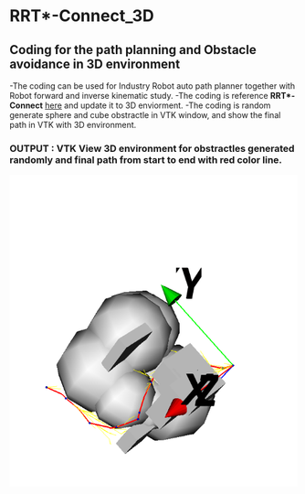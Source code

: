 # RRT*-Connect_3D

## Coding for the path planning and Obstacle avoidance in 3D environment 
-The coding can be used for Industry Robot auto path planner together with Robot forward and inverse kinematic study.
-The coding is reference <b>RRT*-Connect</b> [here](https://github.com/Hritaban02/rrt_star_connect.git) and update it to 3D enviorment.
-The coding is random generate sphere and cube obstractle in VTK window, and show the final path in VTK with 3D environment.

### OUTPUT : VTK View 3D environment for obstractles generated randomly and final path from start to end with red color line.

![OUTPUT](3D_RRT_CONNECT.png)


